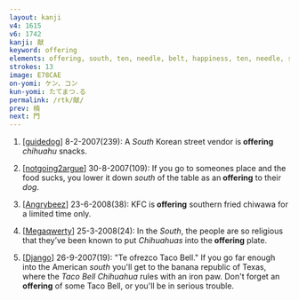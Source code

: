 ```yaml
---
layout: kanji
v4: 1615
v6: 1742
kanji: 献
keyword: offering
elements: offering, south, ten, needle, belt, happiness, ten, needle, stand up, vase, chihuahua, dog, large, drop, ten2, needle2
strokes: 13
image: E78CAE
on-yomi: ケン、コン
kun-yomi: たてまつ.る
permalink: /rtk/献/
prev: 楠
next: 門
---
```


1) [<a href="http://kanji.koohii.com/profile/guidedog">guidedog</a>] 8-2-2007(239): A <em>South</em> Korean street vendor is<strong> offering</strong> <em>chihuahu</em> snacks.

2) [<a href="http://kanji.koohii.com/profile/notgoing2argue">notgoing2argue</a>] 30-8-2007(109): If you go to someones place and the food sucks, you lower it down <em>south</em> of the table as an<strong> offering</strong> to their <em>dog</em>.

3) [<a href="http://kanji.koohii.com/profile/Angrybeez">Angrybeez</a>] 23-6-2008(38): KFC is<strong> offering</strong> southern fried chiwawa for a limited time only.

4) [<a href="http://kanji.koohii.com/profile/Megaqwerty">Megaqwerty</a>] 25-3-2008(24): In the <em>South</em>, the people are so religious that they’ve been known to put <em>Chihuahuas</em> into the<strong> offering</strong> plate.

5) [<a href="http://kanji.koohii.com/profile/Django">Django</a>] 26-9-2007(19): &quot;Te ofrezco Taco Bell.&quot; If you go far enough into the American <em>south</em> you&#039;ll get to the banana republic of Texas, where the <em>Taco Bell Chihuahua</em> rules with an iron paw. Don&#039;t forget an<strong> offering</strong> of some Taco Bell, or you&#039;ll be in serious trouble.

